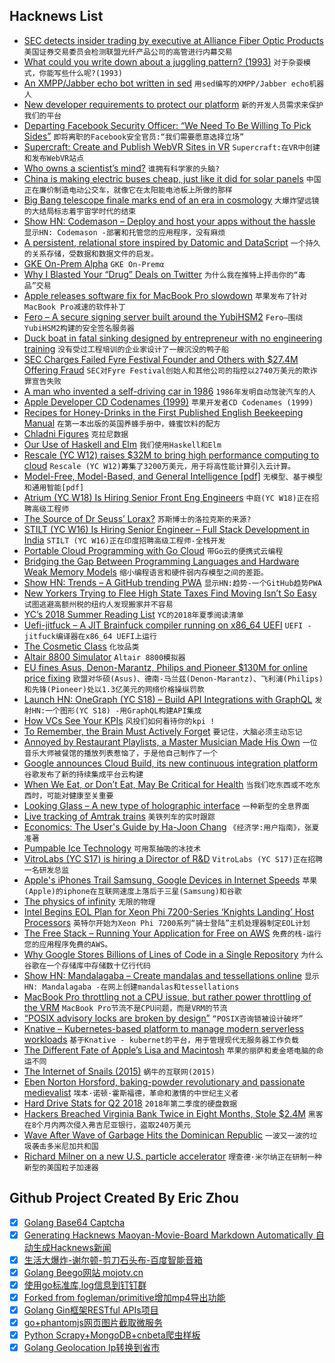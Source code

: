 ## Hacknews List


- [SEC detects insider trading by executive at Alliance Fiber Optic Products](https://www.sec.gov/news/press-release/2018-142)  `美国证券交易委员会检测联盟光纤产品公司的高管进行内幕交易`
- [What could you write down about a juggling pattern? (1993)](http://www.juggling.org/help/siteswap/faq.html)  `对于杂耍模式，你能写些什么呢?(1993)`
- [An XMPP/Jabber echo bot written in sed](https://github.com/horazont/xmpp-echo-bot)  `用sed编写的XMPP/Jabber echo机器人`
- [New developer requirements to protect our platform](https://blog.twitter.com/developer/en_us/topics/tools/2018/new-developer-requirements-to-protect-our-platform.html)  `新的开发人员需求来保护我们的平台`
- [Departing Facebook Security Officer: “We Need To Be Willing To Pick Sides”](https://www.buzzfeednews.com/article/ryanmac/facebook-alex-stamos-memo-cambridge-analytica-pick-sides)  `即将离职的Facebook安全官员:“我们需要愿意选择立场”`
- [Supercraft: Create and Publish WebVR Sites in VR](https://supermedium.com/supercraft/)  `Supercraft:在VR中创建和发布WebVR站点`
- [Who owns a scientist’s mind?](https://physicstoday.scitation.org/doi/10.1063/PT.3.3972)  `谁拥有科学家的头脑?`
- [China is making electric buses cheap, just like it did for solar panels](https://www.vox.com/energy-and-environment/2018/4/17/17239368/china-investment-solar-electric-buses-cost)  `中国正在廉价制造电动公交车，就像它在太阳能电池板上所做的那样`
- [Big Bang telescope finale marks end of an era in cosmology](https://www.nature.com/articles/d41586-018-05788-5)  `大爆炸望远镜的大结局标志着宇宙学时代的结束`
- [Show HN: Codemason – Deploy and host your apps without the hassle](https://codemason.io)  `显示HN: Codemason -部署和托管您的应用程序，没有麻烦`
- [A persistent, relational store inspired by Datomic and DataScript](https://github.com/mozilla/mentat)  `一个持久的关系存储，受数据和数据文件的启发。`
- [GKE On-Prem Alpha](https://cloud.google.com/gke-on-prem/)  `GKE On-Premα`
- [Why I Blasted Your “Drug” Deals on Twitter](https://blog.usejournal.com/why-i-blasted-your-drug-deals-on-twitter-f8c517de1256)  `为什么我在推特上抨击你的“毒品”交易`
- [Apple releases software fix for MacBook Pro slowdown](https://sixcolors.com/post/2018/07/apple-releases-software-fix-for-macbook-pro-slowdown/)  `苹果发布了针对MacBook Pro减速的软件补丁`
- [Fero – A secure signing server built around the YubiHSM2](https://github.com/coreos/fero)  `Fero—围绕YubiHSM2构建的安全签名服务器`
- [Duck boat in fatal sinking designed by entrepreneur with no engineering training](http://www.latimes.com/nation/la-na-duck-boat-20180724-story.html)  `没有受过工程培训的企业家设计了一艘沉没的鸭子船`
- [SEC Charges Failed Fyre Festival Founder and Others with $27.4M Offering Fraud](https://www.sec.gov/news/press-release/2018-141)  `SEC对Fyre Festival创始人和其他公司的指控以2740万美元的欺诈罪宣告失败`
- [A man who invented a self-driving car in 1986](https://www.politico.eu/article/delf-driving-car-born-1986-ernst-dickmanns-mercedes/)  `1986年发明自动驾驶汽车的人`
- [Apple Developer CD Codenames (1999)](http://www.mackido.com/CodeNames/DeveloperCDs.html)  `苹果开发者CD Codenames (1999)`
- [Recipes for Honey-Drinks in the First Published English Beekeeping Manual](https://recipes.hypotheses.org/11019)  `在第一本出版的英国养蜂手册中，蜂蜜饮料的配方`
- [Chladni Figures](https://en.wikipedia.org/wiki/Ernst_Chladni#Chladni_figures)  `克拉尼数据`
- [Our Use of Haskell and Elm](https://www.sanityinc.com/articles/why-we-use-haskell-and-elm/)  `我们使用Haskell和Elm`
- [Rescale (YC W12) raises $32M to bring high performance computing to cloud](https://techcrunch.com/2018/07/24/rescale-reels-in-32-million-series-b-to-bring-hpc-to-cloud/)  `Rescale (YC W12)筹集了3200万美元，用于将高性能计算引入云计算。`
- [Model-Free, Model-Based, and General Intelligence [pdf]](https://www.ijcai.org/proceedings/2018/0002.pdf)  `无模型、基于模型和通用智能[pdf]`
- [Atrium (YC W18) Is Hiring Senior Front Eng Engineers](https://jobs.lever.co/atrium/caca8651-3917-4e71-933c-c2854a1e3a4f?lever-origin=applied&amp;lever-source%5B%5D=HackerNews)  `中庭(YC W18)正在招聘高级工程师`
- [The Source of Dr Seuss’ Lorax?](https://www.washingtonpost.com/entertainment/books/is-dr-seusss-lorax-real-these-professors-may-have-solved-a-47-year-old-mystery/2018/07/20/396f3b9e-8a90-11e8-8aea-86e88ae760d8_story.html)  `苏斯博士的洛拉克斯的来源?`
- [STILT (YC W16) Is Hiring Senior Engineer – Full Stack Development in India](item?id=17606649)  `STILT (YC W16)正在印度招聘高级工程师-全栈开发`
- [Portable Cloud Programming with Go Cloud](https://blog.golang.org/go-cloud)  `带Go云的便携式云编程`
- [Bridging the Gap Between Programming Languages and Hardware Weak Memory Models](https://arxiv.org/abs/1807.07892)  `缩小编程语言和硬件弱内存模型之间的差距。`
- [Show HN: Trends – A GitHub trending PWA](item?id=17603219)  `显示HN:趋势-一个GitHub趋势PWA`
- [New Yorkers Trying to Flee High State Taxes Find Moving Isn’t So Easy](https://www.bloomberg.com/news/articles/2018-07-23/trapped-in-new-york-salt-cap-haters-find-moving-isn-t-that-easy)  `试图逃避高额州税的纽约人发现搬家并不容易`
- [YC’s 2018 Summer Reading List](https://blog.ycombinator.com/ycs-2018-summer-reading-list/)  `YC的2018年夏季阅读清单`
- [Uefi-jitfuck – A JIT Brainfuck compiler running on x86_64 UEFI](https://github.com/m4tx/uefi-jitfuck)  `UEFI -jitfuck编译器在x86_64 UEFI上运行`
- [The Cosmetic Class](https://zandercutt.com/2018/07/16/the-cosmetic-class/)  `化妆品类`
- [Altair 8800 Simulator](https://s2js.com/altair/sim.html)  `Altair 8800模拟器`
- [EU fines Asus, Denon-Marantz, Philips and Pioneer $130M for online price fixing](https://techcrunch.com/2018/07/24/eu-fines-asus-denon-marantz-philips-and-pioneer-130m-for-online-price-fixing/)  `欧盟对华硕(Asus)、德南-马兰兹(Denon-Marantz)、飞利浦(Philips)和先锋(Pioneer)处以1.3亿美元的网络价格操纵罚款`
- [Launch HN: OneGraph (YC S18) – Build API Integrations with GraphQL](item?id=17602951)  `发射HN:一个图形(YC S18) -用GraphQL构建API集成`
- [How VCs See Your KPIs](https://www.nfx.com/post/how-vcs-see-your-kpis)  `风投们如何看待你的kpi !`
- [To Remember, the Brain Must Actively Forget](https://www.quantamagazine.org/to-remember-the-brain-must-actively-forget-20180724/)  `要记住，大脑必须主动忘记`
- [Annoyed by Restaurant Playlists, a Master Musician Made His Own](https://www.nytimes.com/2018/07/23/dining/restaurant-music-playlists-ryuichi-sakamoto.html)  `一位音乐大师被餐馆的播放列表惹恼了，于是他自己制作了一个`
- [ Google announces Cloud Build, its new continuous integration platform](https://techcrunch.com/2018/07/24/google-announces-cloud-build-its-new-continuous-integration-continuous-delivery-platform/)  `谷歌发布了新的持续集成平台云构建`
- [When We Eat, or Don’t Eat, May Be Critical for Health](https://www.nytimes.com/2018/07/24/well/when-we-eat-or-dont-eat-may-be-critical-for-health.html)  `当我们吃东西或不吃东西时，可能对健康至关重要`
- [Looking Glass – A new type of holographic interface](https://www.feld.com/archives/2018/07/the-holographic-display-of-the-future-is-here.html)  `一种新型的全息界面`
- [Live tracking of Amtrak trains](https://www.amtrak.com/track-your-train.html)  `美铁列车的实时跟踪`
- [Economics: The User&#39;s Guide by Ha-Joon Chang](https://www.theguardian.com/books/2014/may/29/economics-the-users-guide-ha-joon-chang-review)  `《经济学:用户指南》，张夏准著`
- [Pumpable Ice Technology](https://en.wikipedia.org/wiki/Pumpable_ice_technology)  `可用泵抽吸的冰技术`
- [VitroLabs (YC S17) is hiring a Director of R&amp;D](https://hire.withgoogle.com/public/jobs/vitrolabsinccom/view/P_AAAAAADAAFqKfLf_4oRS6Q)  `VitroLabs (YC S17)正在招聘一名研发总监`
- [Apple&#39;s iPhones Trail Samsung, Google Devices in Internet Speeds](https://www.bloomberg.com/news/articles/2018-07-23/apple-s-iphones-trail-samsung-google-devices-in-internet-speeds)  `苹果(Apple)的iphone在互联网速度上落后于三星(Samsung)和谷歌`
- [The physics of infinity](https://www.nature.com/articles/s41567-018-0238-1.epdf?shared_access_token=nhIyZJldj4QzWZs7LvZIttRgN0jAjWel9jnR3ZoTv0PMOaEWTfe0Iq_Ol3Eo9bd6Lh9xyPK-ya44kxWDxYi4IQo2Zqj-Ymd6yZVANNbW9FXmT1HwoVMnEtM00qpXT48gLDqpQXX3mvS3gRH22aRhLs-Cf_4dd6NkVcLZZP3rPbg%3D)  `无限的物理`
- [Intel Begins EOL Plan for Xeon Phi 7200-Series ‘Knights Landing’ Host Processors](https://www.anandtech.com/show/13111/intel-begins-eol-plan-for-xeon-phi-7200-series-knights-landing)  `英特尔开始为Xeon Phi 7200系列“骑士登陆”主机处理器制定EOL计划`
- [The Free Stack – Running Your Application for Free on AWS](http://p.agnihotry.com/post/the_free_stack_aws/)  `免费的栈-运行您的应用程序免费的AWS。`
- [Why Google Stores Billions of Lines of Code in a Single Repository](https://cacm.acm.org/magazines/2016/7/204032-why-google-stores-billions-of-lines-of-code-in-a-single-repository/fulltext)  `为什么谷歌在一个存储库中存储数十亿行代码`
- [Show HN: Mandalagaba – Create mandalas and tessellations online](http://www.mandalagaba.com)  `显示HN: Mandalagaba -在网上创建mandalas和tessellations`
- [MacBook Pro throttling not a CPU issue, but rather power throttling of the VRM](https://forums.macrumors.com/threads/optimal-cpu-tuning-settings-for-i9-mbp-to-stop-vrm-throttling-explanation-of-apples-engineering-f.2128936/)  `MacBook Pro节流不是CPU问题，而是VRM的节流`
- [“POSIX advisory locks are broken by design”](https://www.sqlite.org/src/artifact/c230a7a24?ln=994-1081)  `“POSIX咨询锁被设计破坏”`
- [Knative – Kubernetes-based platform to manage modern serverless workloads](https://cloud.google.com/knative/)  `基于Knative - kubernet的平台，用于管理现代无服务器工作负载`
- [The Different Fate of Apple’s Lisa and Macintosh](https://www.inexhibit.com/case-studies/different-fate-apples-lisa-macintosh-design-matters/)  `苹果的丽萨和麦金塔电脑的命运不同`
- [The Internet of Snails (2015)](http://cabinetmagazine.org/issues/58/smith.php)  `蜗牛的互联网(2015)`
- [Eben Norton Horsford, baking-powder revolutionary and passionate medievalist](http://www.quidplura.com/?p=10474)  `埃本·诺顿·霍斯福德，革命和激情的中世纪主义者`
- [Hard Drive Stats for Q2 2018](https://www.backblaze.com/blog/hard-drive-stats-for-q2-2018/)  `2018年第二季度的硬盘数据`
- [Hackers Breached Virginia Bank Twice in Eight Months, Stole $2.4M](https://krebsonsecurity.com/2018/07/hackers-breached-virginia-bank-twice-in-eight-months-stole-2-4m/)  `黑客在8个月内两次侵入弗吉尼亚银行，盗取240万美元`
- [Wave After Wave of Garbage Hits the Dominican Republic](https://www.nytimes.com/2018/07/23/world/americas/dominican-republic-garbage.html)  `一波又一波的垃圾袭击多米尼加共和国`
- [Richard Milner on a new U.S. particle accelerator](http://news.mit.edu/2018/3q-richard-milner-new-us-particle-accelerator-0724)  `理查德·米尔纳正在研制一种新型的美国粒子加速器`

## Github Project Created By Eric Zhou

- [x] [Golang Base64 Captcha](https://github.com/mojocn/base64Captcha)
- [x] [Generating Hacknews Maoyan-Movie-Board Markdown Automatically 自动生成Hacknews新闻](https://github.com/dejavuzhou/md-genie)
- [x] [生活大爆炸-谢尔顿-剪刀石头布-百度智能音箱](https://github.com/mojocn/dueros-bang-game)
- [x] [Golang Beego网站 mojotv.cn](https://github.com/mojocn/www.mojotv.cn)
- [x] [使用go标准库,log信息到钉钉群](https://github.com/mojocn/dooger)
- [x] [Forked from fogleman/primitive增加mp4导出功能](https://github.com/mojocn/primitive)
- [x] [Golang Gin框架RESTful APIs项目](https://github.com/JJJJJJJerk/ezier-golang-web-api-framework)
- [x] [go+phantomjs网页图片截取微服务](https://github.com/mojocn/screen_shot)
- [x] [Python Scrapy+MongoDB+cnbeta爬虫样板](https://github.com/mojocn/scrapy_mongodb_boilerplate_cnbeta)
- [x] [Golang Geolocation Ip转换到省市](https://github.com/mojocn/ip2location)